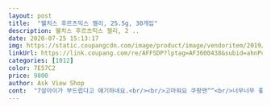 ```yaml
---
layout: post 
title:  "웰치스 후르츠믹스 젤리, 25.5g, 30개입" 
description: 웰치스 후르츠믹스 젤리, 2 ..
date: 2020-07-25 15:13:17 
img: https://static.coupangcdn.com/image/product/image/vendoritem/2019/03/26/4325562793/f6623dd9-439c-48d7-a411-7f6473d23c98.jpg 
linkUrl: https://link.coupang.com/re/AFFSDP?lptag=AF3600438&subid=ahnPublicAsk&pageKey=1555563797&itemId=2660615362&vendorItemId=70651261762&traceid=V0-113-66ae944fba14b98d 
categories: [1012] 
color: 7E57C2 
price: 9800 
author: Ask View Shop 
cont:  "7살아이가 부드럽다고 얘기하네요.<br/><br/>고마워요 쿠팡맨^^<br/>너무너무 좋아요^^<br/>단맛이 더 강한데<br/>로켓프레시는 신선식품만 되는줄 알았는데<br/>마트가면 큰사이즈 1봉에 1,500원인데 아기가 먹기엔 많은 양이라 사주기 망설여졌는데, 요거 외출시 2봉씩 들고 칭얼거릴때 주면 최고에요<br/>맛도 좋아요<br/>바로 아이 어린이집 가방으로 20개 투척<br/>새콤쫀득<br/>새콤한맛은 거의 없는듯하고<br/>아들래미도 친구들 나누어주고싶다고 하길래<br/>아들에게 기분좋은 하루가 될것 같네요<br/>아이가 좋아하니 저도 대만족^^<br/>아이가 폴짝폴짝 뛰면서 좋아합니다^^<br/>어제밤에 로켓프레시로 주문했습니다<br/>요런 젤리를 가져와서 나누어주나봐요<br/>요즘에 아이들이 어린이집으로<br/>이 제품도 가능하네요<br/>이 젤리는 굉장히 부드럽고 잘 씹히네요.<br/><br/>젤리 중 식감 최고인 웰치스!!<br/>턱도 안아푸고요.<br/><br/>하보 젤리는 너무 딱딱한 반면<br/>" 
---
```

